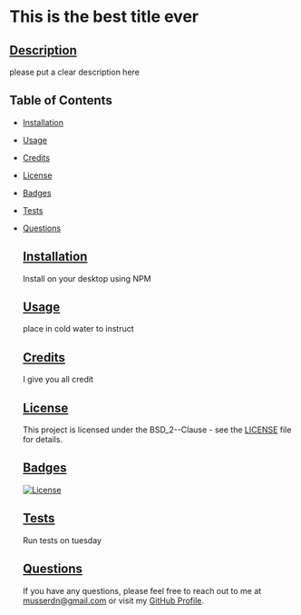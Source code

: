 # This is the best title ever

  ## [Description](#description) 
  please put a clear description here

  
## Table of Contents
- [Installation](#installation)
- [Usage](#usage)
- [Credits](#credits)
- [License](#license)
- [Badges](#badges)
- [Tests](#tests)
- [Questions](#questions)
  

  ## [Installation](#installation)
  Install on your desktop using NPM

  ## [Usage](#usage)
  place in cold water to instruct

  ## [Credits](#credits)
  I give you all credit
  
  ## [License](#license)
  This project is licensed under the BSD_2--Clause - see the [LICENSE](LICENSE) file for details.

  ## [Badges](#badges)
  [![License](https://img.shields.io/badge/License-BSD_2--Clause-orange.svg)](https://opensource.org/licenses/BSD-2-Clause)

  ## [Tests](#tests)
  Run tests on tuesday
  
  ## [Questions](#questions)
  If you have any questions, please feel free to reach out to me at musserdn@gmail.com or visit my [GitHub Profile](http://www.google.com).

